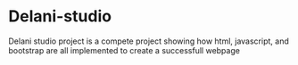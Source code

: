 # Delani-studio
Delani studio project is a compete project showing how html, javascript, and bootstrap are all implemented to create a successfull webpage
